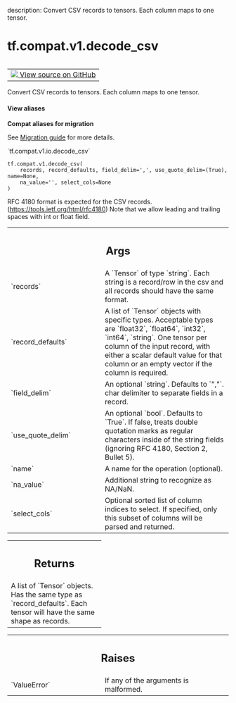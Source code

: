 description: Convert CSV records to tensors. Each column maps to one tensor.

<div itemscope itemtype="http://developers.google.com/ReferenceObject">
<meta itemprop="name" content="tf.compat.v1.decode_csv" />
<meta itemprop="path" content="Stable" />
</div>

# tf.compat.v1.decode_csv

<!-- Insert buttons and diff -->

<table class="tfo-notebook-buttons tfo-api nocontent" align="left">
<td>
  <a target="_blank" href="https://github.com/tensorflow/tensorflow/blob/r2.4/tensorflow/python/ops/parsing_ops.py#L932-L979">
    <img src="https://www.tensorflow.org/images/GitHub-Mark-32px.png" />
    View source on GitHub
  </a>
</td>
</table>



Convert CSV records to tensors. Each column maps to one tensor.

<section class="expandable">
  <h4 class="showalways">View aliases</h4>
  <p>
<b>Compat aliases for migration</b>
<p>See
<a href="https://www.tensorflow.org/guide/migrate">Migration guide</a> for
more details.</p>
<p>`tf.compat.v1.io.decode_csv`</p>
</p>
</section>

<pre class="devsite-click-to-copy prettyprint lang-py tfo-signature-link">
<code>tf.compat.v1.decode_csv(
    records, record_defaults, field_delim=',', use_quote_delim=(True), name=None,
    na_value='', select_cols=None
)
</code></pre>



<!-- Placeholder for "Used in" -->

RFC 4180 format is expected for the CSV records.
(https://tools.ietf.org/html/rfc4180)
Note that we allow leading and trailing spaces with int or float field.

<!-- Tabular view -->
 <table class="responsive fixed orange">
<colgroup><col width="214px"><col></colgroup>
<tr><th colspan="2"><h2 class="add-link">Args</h2></th></tr>

<tr>
<td>
`records`
</td>
<td>
A `Tensor` of type `string`.
Each string is a record/row in the csv and all records should have
the same format.
</td>
</tr><tr>
<td>
`record_defaults`
</td>
<td>
A list of `Tensor` objects with specific types.
Acceptable types are `float32`, `float64`, `int32`, `int64`, `string`.
One tensor per column of the input record, with either a
scalar default value for that column or an empty vector if the column is
required.
</td>
</tr><tr>
<td>
`field_delim`
</td>
<td>
An optional `string`. Defaults to `","`.
char delimiter to separate fields in a record.
</td>
</tr><tr>
<td>
`use_quote_delim`
</td>
<td>
An optional `bool`. Defaults to `True`.
If false, treats double quotation marks as regular
characters inside of the string fields (ignoring RFC 4180, Section 2,
Bullet 5).
</td>
</tr><tr>
<td>
`name`
</td>
<td>
A name for the operation (optional).
</td>
</tr><tr>
<td>
`na_value`
</td>
<td>
Additional string to recognize as NA/NaN.
</td>
</tr><tr>
<td>
`select_cols`
</td>
<td>
Optional sorted list of column indices to select. If specified,
only this subset of columns will be parsed and returned.
</td>
</tr>
</table>



<!-- Tabular view -->
 <table class="responsive fixed orange">
<colgroup><col width="214px"><col></colgroup>
<tr><th colspan="2"><h2 class="add-link">Returns</h2></th></tr>
<tr class="alt">
<td colspan="2">
A list of `Tensor` objects. Has the same type as `record_defaults`.
Each tensor will have the same shape as records.
</td>
</tr>

</table>



<!-- Tabular view -->
 <table class="responsive fixed orange">
<colgroup><col width="214px"><col></colgroup>
<tr><th colspan="2"><h2 class="add-link">Raises</h2></th></tr>

<tr>
<td>
`ValueError`
</td>
<td>
If any of the arguments is malformed.
</td>
</tr>
</table>

